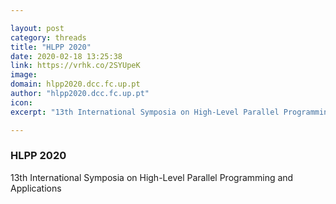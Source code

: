 ```yaml
---

layout: post
category: threads
title: "HLPP 2020"
date: 2020-02-18 13:25:38
link: https://vrhk.co/2SYUpeK
image: 
domain: hlpp2020.dcc.fc.up.pt
author: "hlpp2020.dcc.fc.up.pt"
icon: 
excerpt: "13th International Symposia on High-Level Parallel Programming and Applications"

---
```


### HLPP 2020

13th International Symposia on High-Level Parallel Programming and Applications